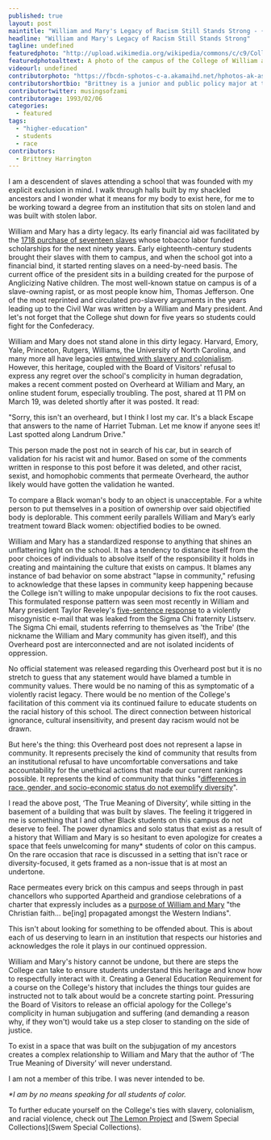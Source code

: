 ```yaml
---
published: true
layout: post
maintitle: "William and Mary's Legacy of Racism Still Stands Strong - {Young}ist"
headline: "William and Mary's Legacy of Racism Still Stands Strong"
tagline: undefined
featuredphoto: "http://upload.wikimedia.org/wikipedia/commons/c/c9/College_of_William_and_Mary_Wren1_Williamsburg.jpg"
featuredphotoalttext: A photo of the campus of the College of William and Mary.
videourl: undefined
contributorphoto: "https://fbcdn-sphotos-c-a.akamaihd.net/hphotos-ak-ash3/t1.0-9/1234769_10203330660049879_190417952_n.jpg"
contributorshortbio: "Brittney is a junior and public policy major at the College of William and Mary. She likes black coffee, cats, and smashing the white supremacist patriarchy."
contributortwitter: musingsofzami
contributorage: 1993/02/06
categories: 
  - featured
tags: 
  - "higher-education"
  - students
  - race
contributors: 
  - Brittney Harrington
---
```


I am a descendent of slaves attending a school that was founded with my explicit exclusion in mind. I walk through halls built by my shackled ancestors and I wonder what it means for my body to exist here, for me to be working toward a degree from an institution that sits on stolen land and was built with stolen labor.

William and Mary has a dirty legacy. Its early financial aid was facilitated by the [1718 purchase of seventeen slaves](http://www.wm.edu/sites/lemonproject/researchandresources/historicaltimeline/index.php) whose tobacco labor funded scholarships for the next ninety years. Early eighteenth-century students brought their slaves with them to campus, and when the school got into a financial bind, it started renting slaves on a need-by-need basis. The current office of the president sits in a building created for the purpose of Anglicizing Native children. The most well-known statue on campus is of a slave-owning rapist, or as most people know him, Thomas Jefferson. One of the most reprinted and circulated pro-slavery arguments in the years leading up to the Civil War was written by a William and Mary president. And let's not forget that the College shut down for five years so students could fight for the Confederacy.

William and Mary does not stand alone in this dirty legacy. Harvard, Emory, Yale, Princeton, Rutgers, Williams, the University of North Carolina, and many more all have legacies [entwined with slavery and colonialism](http://www.democracynow.org/2013/10/30/shackles_and_ivy_the_secret_history). However, this heritage, coupled with the Board of Visitors' refusal to express any regret over the school's complicity in human degradation, makes a recent comment posted on Overheard at William and Mary, an online student forum, especially troubling. The post, shared at 11 PM on March 19, was deleted shortly after it was posted. It read:

"Sorry, this isn't an overheard, but I think I lost my car. It's a black Escape that answers to the name of Harriet Tubman. Let me know if anyone sees it! Last spotted along Landrum Drive."

This person made the post not in search of his car, but in search of validation for his racist wit and humor. Based on some of the comments written in response to this post before it was deleted, and other racist, sexist, and homophobic comments that permeate Overheard, the author likely would have gotten the validation he wanted.

To compare a Black woman's body to an object is unacceptable. For a white person to put themselves in a position of ownership over said objectified body is deplorable. This comment eerily parallels William and Mary’s early treatment toward Black women: objectified bodies to be owned. 

William and Mary has a standardized response to anything that shines an unflattering light on the school. It has a tendency to distance itself from the poor choices of individuals to absolve itself of the responsibility it holds in creating and maintaining the culture that exists on campus. It blames any instance of bad behavior on some abstract "lapse in community," refusing to acknowledge that these lapses in community keep happening because the College isn't willing to make unpopular decisions to fix the root causes. This formulated response pattern was seen most recently in William and Mary president Taylor Reveley's [five-sentence response](http://www.wm.edu/news/announcements/2014/president-reveley-statement%20on%20derogatory%20email.php) to a violently misogynistic e-mail that was leaked from the Sigma Chi fraternity Listserv. The Sigma Chi email, students referring to themselves as 'the Tribe' (the nickname the William and Mary community has given itself), and this Overheard post are interconnected and are not isolated incidents of oppression.

No official statement was released regarding this Overheard post but it is no stretch to guess that any statement would have blamed a tumble in community values. There would be no naming of this as symptomatic of a violently racist legacy. There would be no mention of the College's facilitation of this comment via its continued failure to educate students on the racial history of this school. The direct connection between historical ignorance, cultural insensitivity, and present day racism would not be drawn. 

But here's the thing: this Overheard post does not represent a lapse in community. It represents precisely the kind of community that results from an institutional refusal to have uncomfortable conversations and take accountability for the unethical actions that made our current rankings possible. It represents the kind of community that thinks "[differences in race, gender, and socio-economic status do not exemplify diversity](http://flathatnews.com/2014/03/31/diversity-in-college/)".

I read the above post, ‘The True Meaning of Diversity’, while sitting in the basement of a building that was built by slaves. The feeling it triggered in me is something that I and other Black students on this campus do not deserve to feel. The power dynamics and solo status that exist as a result of a history that William and Mary is so hesitant to even apologize for creates a space that feels unwelcoming for many* students of color on this campus. On the rare occasion that race is discussed in a setting that isn't race or diversity-focused, it gets framed as a non-issue that is at most an undertone.

Race permeates every brick on this campus and seeps through in past chancellors who supported Apartheid and grandiose celebrations of a charter that expressly includes as a [purpose of William and Mary](http://web.wm.edu/hermajesty/charter.php?svr=www) "the Christian faith… be[ing] propagated amongst the Western Indians".

This isn't about looking for something to be offended about. This is about each of us deserving to learn in an institution that respects our histories and acknowledges the role it plays in our continued oppression.

William and Mary's history cannot be undone, but there are steps the College can take to ensure students understand this heritage and know how to respectfully interact with it. Creating a General Education Requirement for a course on the College's history that includes the things tour guides are instructed not to talk about would be a concrete starting point. Pressuring the Board of Visitors to release an official apology for the College's complicity in human subjugation and suffering (and demanding a reason why, if they won't) would take us a step closer to standing on the side of justice.

To exist in a space that was built on the subjugation of my ancestors creates a complex relationship to William and Mary that the author of ‘The True Meaning of Diversity’ will never understand.

I am not a member of this tribe. I was never intended to be.



_*I am by no means speaking for all students of color._

To further educate yourself on the College's ties with slavery, colonialism, and racial violence, check out [The Lemon Project](http://www.wm.edu/sites/lemonproject/?svr=web) and [Swem Special Collections](Swem Special Collections).
